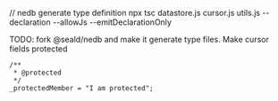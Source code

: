 // nedb generate type definition
npx tsc datastore.js cursor.js utils.js --declaration --allowJs --emitDeclarationOnly


TODO: 
    fork @seald/nedb and make it generate type files. 
    Make cursor fields protected

    /**
     * @protected
     */
    _protectedMember = "I am protected";
